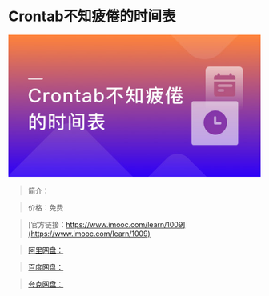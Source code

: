 # Crontab不知疲倦的时间表

![img](../../assets/5fe44304000173b305400304.jpg)

> 简介：

> 价格：免费

> [官方链接：https://www.imooc.com/learn/1009](https://www.imooc.com/learn/1009)

> [阿里网盘：]()

> [百度网盘：]()

> [夸克网盘：]()
